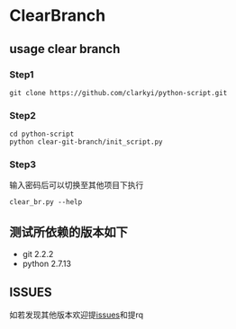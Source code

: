 # ClearBranch

## usage clear branch

### Step1
```
git clone https://github.com/clarkyi/python-script.git
```
### Step2
```
cd python-script
python clear-git-branch/init_script.py
```
### Step3
输入密码后可以切换至其他项目下执行
```
clear_br.py --help
```

## 测试所依赖的版本如下
+ git  2.2.2
+ python 2.7.13


## ISSUES
如若发现其他版本欢迎提[issues](https://github.com/clarkyi/python-script/issues)和提rq

